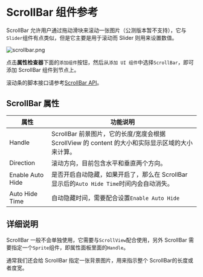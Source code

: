 # ScrollBar 组件参考

ScrollBar 允许用户通过拖动滑块来滚动一张图片（公测版本暂不支持），它与`Slider`组件有点类似，但是它主要是用于滚动而 Slider 则用来设置数值。

![scrollbar.png](./scrollbar/scrollbar.png)

点击**属性检查器**下面的`添加组件`按钮，然后从`添加 UI 组件`中选择`ScrollBar`，即可添加 ScrollBar 组件到节点上。

滚动条的脚本接口请参考[ScrollBar API](../api/classes/ScrollBar.html)。

## ScrollBar 属性

| 属性 |   功能说明
| -------------- | ----------- |
| Handle| ScrollBar 前景图片，它的长度/宽度会根据 ScrollView 的 content 的大小和实际显示区域的大小来计算。
| Direction | 滚动方向，目前包含水平和垂直两个方向。
| Enable Auto Hide | 是否开启自动隐藏，如果开启了，那么在 ScrollBar 显示后的`Auto Hide Time`时间内会自动消失。
| Auto Hide Time | 自动隐藏时间，需要配合设置`Enable Auto Hide`


## 详细说明

ScrollBar 一般不会单独使用，它需要与`ScrollView`配合使用，另外 ScrollBar 需要指定一个`Sprite`组件，即属性面板里面的`Handle`。

通常我们还会给 ScrollBar 指定一张背景图片，用来指示整个 ScrollBar的长度或者度宽。
